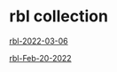 # rbl collection

[rbl-2022-03-06](https://rbl-2022-03-06.pages.dev)

[rbl-Feb-20-2022](https://rbl-Feb-20-2022.pages.dev)